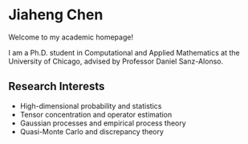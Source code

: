 # Jiaheng Chen

Welcome to my academic homepage!

I am a Ph.D. student in Computational and Applied Mathematics at the University of Chicago, advised by Professor Daniel Sanz-Alonso.

## Research Interests
- High-dimensional probability and statistics  
- Tensor concentration and operator estimation  
- Gaussian processes and empirical process theory  
- Quasi-Monte Carlo and discrepancy theory
